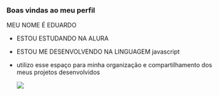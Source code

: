 ### Boas vindas ao meu perfil 

MEU NOME É EDUARDO 

- ESTOU ESTUDANDO NA ALURA
- ESTOU ME DESENVOLVENDO NA LINGUAGEM javascript
- utilizo esse espaço para minha organização e compartilhamento dos meus projetos desenvolvidos

  
  ![](https://media1.tenor.com/m/BgI5QRYNz4AAAAAC/sonic-run.gif)

  

